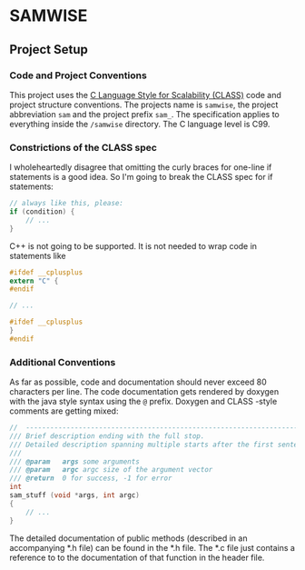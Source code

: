 # SAMWISE #

## Project Setup ##

### Code and Project Conventions ###

This project uses the [C Language Style for Scalability (CLASS)](http://rfc.zeromq.org/spec:21) code and project structure conventions. The projects name is `samwise`, the project abbreviation `sam` and the project prefix `sam_`. The specification applies to everything inside the `/samwise` directory. The C language level is C99.


### Constrictions of the CLASS spec ###

I wholeheartedly disagree that omitting the curly braces for one-line if statements is a good idea. So I'm going to break the CLASS spec for if statements:

```C
// always like this, please:
if (condition) {
    // ...
}
```

C++ is not going to be supported. It is not needed to wrap code in statements like

```C
#ifdef __cplusplus
extern "C" {
#endif

// ...

#ifdef __cplusplus
}
#endif
```

### Additional Conventions ###

As far as possible, code and documentation should never exceed 80 characters per line. The code documentation gets rendered by doxygen with the java style syntax using the `@` prefix. Doxygen and CLASS -style comments are getting mixed:

```C
//  --------------------------------------------------------------------------
/// Brief description ending with the full stop.
/// Detailed description spanning multiple starts after the first sentence.
///
/// @param   args some arguments
/// @param   argc argc size of the argument vector
/// @return  0 for success, -1 for error
int
sam_stuff (void *args, int argc)
{
    // ...
}
```

The detailed documentation of public methods (described in an accompanying *.h file) can be found in the *.h file. The *.c file just contains a reference to to the documentation of that function in the header file.
